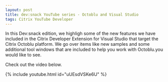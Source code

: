 ```yaml
---
layout: post
title: dev:snack YouTube series - Octoblu and Visual Studio
tags: Citrix YouTube Developer
---
```


In this Dev:snack edition, we highligh some of the new features we have included in the Citrix Developer Extension
for Visual Studio that target the Citrix Octoblu platform. We go over items like new samples and some additional
tool windows that are included to help you work with Octoblu.you would like to see.

Check out the video below.

{% include youtube.html id="uUEsdVSKe6U" %} 